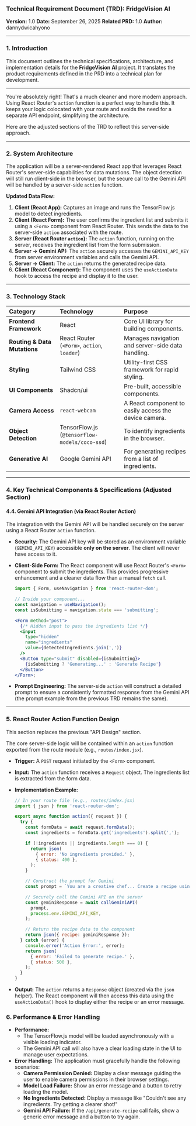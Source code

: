 ### **Technical Requirement Document (TRD): FridgeVision AI**

**Version:** 1.0
**Date:** September 26, 2025
**Related PRD:** 1.0
**Author:** dannydwicahyono

---

### 1. Introduction

This document outlines the technical specifications, architecture, and implementation details for the **FridgeVision AI** project. It translates the product requirements defined in the PRD into a technical plan for development.

---

You're absolutely right\! That's a much cleaner and more modern approach. Using React Router's `action` function is a perfect way to handle this. It keeps your logic colocated with your route and avoids the need for a separate API endpoint, simplifying the architecture.

Here are the adjusted sections of the TRD to reflect this server-side approach.

---

### 2. System Architecture

The application will be a server-rendered React app that leverages React Router's server-side capabilities for data mutations. The object detection will still run client-side in the browser, but the secure call to the Gemini API will be handled by a server-side `action` function.

**Updated Data Flow:**

1.  **Client (React App):** Captures an image and runs the TensorFlow.js model to detect ingredients.
2.  **Client (React Form):** The user confirms the ingredient list and submits it using a `<Form>` component from React Router. This sends the data to the server-side `action` associated with the route.
3.  **Server (React Router `action`):** The `action` function, running on the server, receives the ingredient list from the form submission.
4.  **Server -\> Gemini API:** The `action` securely accesses the `GEMINI_API_KEY` from server environment variables and calls the Gemini API.
5.  **Server -\> Client:** The `action` returns the generated recipe data.
6.  **Client (React Component):** The component uses the `useActionData` hook to access the recipe and display it to the user.

---

### 3. Technology Stack

| Category                     | Technology                                    | Purpose                                               |
| :--------------------------- | :-------------------------------------------- | :---------------------------------------------------- |
| **Frontend Framework**       | React                                         | Core UI library for building components.              |
| **Routing & Data Mutations** | React Router (`<Form>`, `action`, `loader`)   | Manages navigation and server-side data handling.     |
| **Styling**                  | Tailwind CSS                                  | Utility-first CSS framework for rapid styling.        |
| **UI Components**            | Shadcn/ui                                     | Pre-built, accessible components.                     |
| **Camera Access**            | `react-webcam`                                | A React component to easily access the device camera. |
| **Object Detection**         | TensorFlow.js (`@tensorflow-models/coco-ssd`) | To identify ingredients in the browser.               |
| **Generative AI**            | Google Gemini API                             | For generating recipes from a list of ingredients.    |

---

### 4. Key Technical Components & Specifications (Adjusted Section)

#### 4.4. Gemini API Integration (via React Router Action)

The integration with the Gemini API will be handled securely on the server using a React Router `action` function.

- **Security:** The Gemini API key will be stored as an environment variable (`GEMINI_API_KEY`) accessible **only on the server**. The client will never have access to it.
- **Client-Side Form:** The React component will use React Router's `<Form>` component to submit the ingredients. This provides progressive enhancement and a cleaner data flow than a manual `fetch` call.

  ```jsx
  import { Form, useNavigation } from 'react-router-dom';

  // Inside your component...
  const navigation = useNavigation();
  const isSubmitting = navigation.state === 'submitting';

  <Form method="post">
    {/* Hidden input to pass the ingredients list */}
    <input
      type="hidden"
      name="ingredients"
      value={detectedIngredients.join(',')}
    />
    <Button type="submit" disabled={isSubmitting}>
      {isSubmitting ? 'Generating...' : 'Generate Recipe'}
    </Button>
  </Form>;
  ```

- **Prompt Engineering:** The server-side `action` will construct a detailed prompt to ensure a consistently formatted response from the Gemini API (the prompt example from the previous TRD remains the same).

---

### 5. React Router Action Function Design

This section replaces the previous "API Design" section.

The core server-side logic will be contained within an `action` function exported from the route module (e.g., `routes/index.jsx`).

- **Trigger:** A `POST` request initiated by the `<Form>` component.
- **Input:** The `action` function receives a `Request` object. The ingredients list is extracted from the form data.
- **Implementation Example:**

  ```jsx
  // In your route file (e.g., routes/index.jsx)
  import { json } from 'react-router-dom';

  export async function action({ request }) {
    try {
      const formData = await request.formData();
      const ingredients = formData.get('ingredients').split(',');

      if (!ingredients || ingredients.length === 0) {
        return json(
          { error: 'No ingredients provided.' },
          { status: 400 },
        );
      }

      // Construct the prompt for Gemini
      const prompt = `You are a creative chef... Create a recipe using: ${ingredients.join(', ')}. Format your response EXACTLY as follows...`;

      // Securely call the Gemini API on the server
      const geminiResponse = await callGeminiAPI(
        prompt,
        process.env.GEMINI_API_KEY,
      );

      // Return the recipe data to the component
      return json({ recipe: geminiResponse });
    } catch (error) {
      console.error('Action Error:', error);
      return json(
        { error: 'Failed to generate recipe.' },
        { status: 500 },
      );
    }
  }
  ```

- **Output:** The `action` returns a `Response` object (created via the `json` helper). The React component will then access this data using the `useActionData()` hook to display either the recipe or an error message.

### 6. Performance & Error Handling

- **Performance:**
  - The TensorFlow.js model will be loaded asynchronously with a visible loading indicator.
  - The Gemini API call will also have a clear loading state in the UI to manage user expectations.
- **Error Handling:** The application must gracefully handle the following scenarios:
  - **Camera Permission Denied:** Display a clear message guiding the user to enable camera permissions in their browser settings.
  - **Model Load Failure:** Show an error message and a button to retry loading the model.
  - **No Ingredients Detected:** Display a message like "Couldn't see any ingredients. Try getting a clearer shot\!"
  - **Gemini API Failure:** If the `/api/generate-recipe` call fails, show a generic error message and a button to try again.
